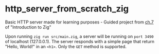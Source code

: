 # http_server_from_scratch_zig

Basic HTTP server made for learning purposes - Guided project from [ch.7](https://pedropark99.github.io/zig-book/Chapters/04-http-server.html) of "Introduction to Zig"

Upon running `zig run src/main.zig`, a server will be running on `port 3490` of localhost (127.0.0.1). The server responds with a simple page that return "Hello, World!" in an `<h1>`. Only the `GET` method is supported.
